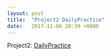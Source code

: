 ```yaml
---
layout: post
title:  "Project2 DailyPractice"
date:   2017-11-06 20:39 +0800
---
```


Project2: [DailyPractice](http://hushi929878.lofter.com/post/1f1f8f9a_118e6e14)